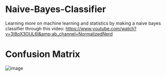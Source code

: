 # Naive-Bayes-Classifier
Learning more on machine learning and statistics by making a naive bayes classifier through this video: https://www.youtube.com/watch?v=3I8oX3OUL6I&amp;ab_channel=NormalizedNerd

# Confusion Matrix
![image](https://user-images.githubusercontent.com/115669425/211596891-c3c010b0-1dcb-4d45-b6e9-96fd002ea292.png)
